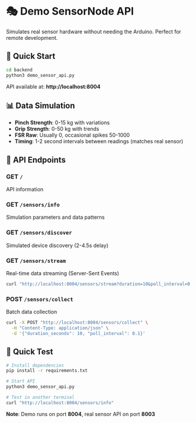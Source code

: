 # 🎭 Demo SensorNode API

Simulates real sensor hardware without needing the Arduino. Perfect for remote development.

## 🚀 Quick Start

```bash
cd backend
python3 demo_sensor_api.py
```

API available at: **http://localhost:8004**

## 📊 Data Simulation

- **Pinch Strength**: 0-15 kg with variations
- **Grip Strength**: 0-50 kg with trends  
- **FSR Raw**: Usually 0, occasional spikes 50-1000
- **Timing**: 1-2 second intervals between readings (matches real sensor)

## 🔗 API Endpoints

### GET `/`
API information

### GET `/sensors/info`
Simulation parameters and data patterns

### GET `/sensors/discover`
Simulated device discovery (2-4.5s delay)

### GET `/sensors/stream`
Real-time data streaming (Server-Sent Events)
```bash
curl "http://localhost:8004/sensors/stream?duration=10&poll_interval=0.1"
```

### POST `/sensors/collect`
Batch data collection
```bash
curl -X POST "http://localhost:8004/sensors/collect" \
  -H "Content-Type: application/json" \
  -d '{"duration_seconds": 10, "poll_interval": 0.1}'
```

## 📝 Quick Test

```bash
# Install dependencies
pip install -r requirements.txt

# Start API
python3 demo_sensor_api.py

# Test in another terminal
curl "http://localhost:8004/sensors/info"
```

**Note**: Demo runs on port **8004**, real sensor API on port **8003**

